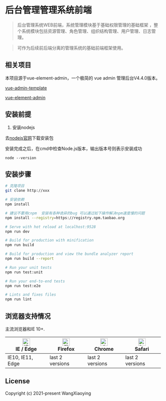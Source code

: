 # 后台管理管理系统前端

> 后台管理系统WEB前端，系统管理模块基于基础权限管理的基础框架 ，整个系统模块包括资源管理、角色管理、组织结构管理、用户管理、日志管理。
 
> 可作为后续前后端分离的管理系统的基础前端框架使用。

## 相关项目

本项目源于vue-element-admin，一个极简的 vue admin 管理后台V4.4.0版本。

[vue-admin-template](https://github.com/PanJiaChen/vue-admin-template)

[vue-element-admin](https://github.com/PanJiaChen/vue-element-admin)


## 安装前提

1. 安装nodejs

去[nodejs官网](https://nodejs.org/zh-cn/)下载安装包


安装完成之后，在cmd中检查Node.js版本，输出版本号则表示安装成功
```
node --version
```

## 安装步骤

```bash
# 克隆项目
git clone http://xxx

# 安装依赖
npm install

# 建议不要用cnpm  安装有各种诡异的bug 可以通过如下操作解决npm速度慢的问题
npm install --registry=https://registry.npm.taobao.org

# Serve with hot reload at localhost:9528
npm run dev

# Build for production with minification
npm run build

# Build for production and view the bundle analyzer report
npm run build --report

# Run your unit tests
npm run test:unit

# Run your end-to-end tests
npm run test:e2e

# Lints and fixes files
npm run lint
```

## 浏览器支持情况

主流浏览器和IE 10+.

| [<img src="https://raw.githubusercontent.com/alrra/browser-logos/master/src/edge/edge_48x48.png" alt="IE / Edge" width="24px" height="24px" />](http://godban.github.io/browsers-support-badges/)</br>IE / Edge | [<img src="https://raw.githubusercontent.com/alrra/browser-logos/master/src/firefox/firefox_48x48.png" alt="Firefox" width="24px" height="24px" />](http://godban.github.io/browsers-support-badges/)</br>Firefox | [<img src="https://raw.githubusercontent.com/alrra/browser-logos/master/src/chrome/chrome_48x48.png" alt="Chrome" width="24px" height="24px" />](http://godban.github.io/browsers-support-badges/)</br>Chrome | [<img src="https://raw.githubusercontent.com/alrra/browser-logos/master/src/safari/safari_48x48.png" alt="Safari" width="24px" height="24px" />](http://godban.github.io/browsers-support-badges/)</br>Safari |
| --------- | --------- | --------- | --------- |
| IE10, IE11, Edge| last 2 versions| last 2 versions| last 2 versions

## License

Copyright (c) 2021-present WangXiaoying
